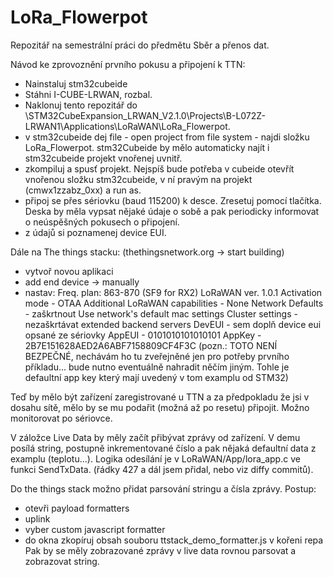 # LoRa_Flowerpot
 
Repozitář na semestrální práci do předmětu Sběr a přenos dat.

Návod ke zprovoznění prvního pokusu a připojení k TTN:

- Nainstaluj stm32cubeide
- Stáhni I-CUBE-LRWAN, rozbal.
- Naklonuj tento repozitář do \STM32CubeExpansion_LRWAN_V2.1.0\Projects\B-L072Z-LRWAN1\Applications\LoRaWAN\LoRa_Flowerpot.
- v stm32cubeide dej file - open project from file system - najdi složku LoRa_Flowerpot. stm32Cubeide by mělo automaticky najít i stm32cubeide projekt vnořenej uvnitř.
- zkompiluj a spusť projekt. Nejspíš bude potřeba v cubeide otevřít vnořenou složku stm32cubeide, v ní pravým na projekt (cmwx1zzabz_0xx) a run as.
- připoj se přes sériovku (baud 115200) k desce. Zresetuj pomocí tlačítka. Deska by měla vypsat nějaké údaje o sobě a pak periodicky informovat o neúspěšných pokusech o připojení.
- z údajů si poznamenej device EUI.

Dále na The things stacku: (thethingsnetwork.org -> start building)

- vytvoř novou aplikaci
- add end device -> manually
- nastav:
Freq. plan: 863-870 (SF9 for RX2)
LoRaWAN ver. 1.0.1
Activation mode - OTAA
Additional LoRaWAN capabilities - None
Network Defaults - zaškrtnout Use network's default mac settings
Cluster settings - nezaškrtávat extended backend servers
DevEUI - sem doplň device eui opsané ze sériovky
AppEUI - 0101010101010101
AppKey - 2B7E151628AED2A6ABF7158809CF4F3C (pozn.: TOTO NENÍ BEZPEČNÉ, nechávám ho tu zveřejněné jen pro potřeby prvního příkladu... bude nutno eventuálně nahradit něčím jiným. Tohle je defaultní app key který mají uvedený v tom examplu od STM32)


Teď by mělo být zařízení zaregistrované u TTN a za předpokladu že jsi v dosahu sítě, mělo by se mu podařit (možná až po resetu) připojit. Možno monitorovat po sériovce.

V záložce Live Data by měly začít přibývat zprávy od zařízení. V demu posílá string, postupně inkrementované číslo a pak nějaká defaultní data z examplu (teplotu...). Logika odesílání je v LoRaWAN/App/lora_app.c ve funkci SendTxData. (řádky 427 a dál jsem přidal, nebo viz diffy commitů).

Do the things stack možno přidat parsování stringu a čísla zprávy. Postup:
- otevři payload formatters
- uplink
- vyber custom javascript formatter
- do okna zkopíruj obsah souboru ttstack_demo_formatter.js v kořeni repa
Pak by se měly zobrazované zprávy v live data rovnou parsovat a zobrazovat string.



